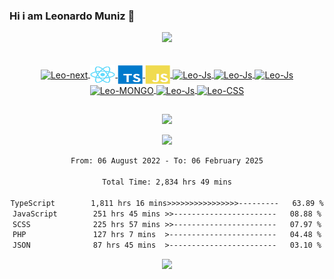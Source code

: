### Hi i am Leonardo Muniz 👋

<div align="center">
  <a href="https://github.com/leomunizq">
<!--   <img height="160em" src="https://github-readme-stats.vercel.app/api?username=leomunizq&show_icons=true&theme=radical&include_all_commits=true&count_private=true"/> -->
  <img height="160em" src="https://github-readme-stats.vercel.app/api/top-langs/?username=leomunizq&layout=compact&langs_count=7&theme=radical"/>
</div>
  <br>
  <div style="display: inline_block" align="center"><br>
    <img align="center" alt="Leo-next" height="30" width="40" src="https://cdn.jsdelivr.net/gh/devicons/devicon/icons/nextjs/nextjs-original.svg" />
    <img align="center" alt="Leo-React" height="30" width="40" src="https://raw.githubusercontent.com/devicons/devicon/master/icons/react/react-original.svg">
     <img align="center" alt="Leo-Ts" height="30" width="40" src="https://raw.githubusercontent.com/devicons/devicon/master/icons/typescript/typescript-plain.svg">
  <img align="center" alt="Leo-Js" height="30" width="40" src="https://raw.githubusercontent.com/devicons/devicon/master/icons/javascript/javascript-plain.svg">
    
  <img align="center" alt="Leo-Js" height="30" width="40"  src="https://cdn.jsdelivr.net/gh/devicons/devicon@latest/icons/go/go-original.svg" />

 
  
<img align="center" alt="Leo-Js" height="30" width="40" src="https://cdn.jsdelivr.net/gh/devicons/devicon@latest/icons/tailwindcss/tailwindcss-original.svg" />

<img align="center" alt="Leo-Js" height="30" width="40" src="https://cdn.jsdelivr.net/gh/devicons/devicon@latest/icons/postgresql/postgresql-plain.svg" />
      <img align="center" alt="Leo-MONGO" height="30" width="40" src="https://cdn.jsdelivr.net/gh/devicons/devicon/icons/mongodb/mongodb-original.svg">
      <img align="center" alt="Leo-Js" height="30" width="40" src="https://cdn.jsdelivr.net/gh/devicons/devicon@latest/icons/docker/docker-plain.svg" />

 <img align="center" alt="Leo-CSS" height="30" width="40" src="https://cdn.jsdelivr.net/gh/devicons/devicon/icons/figma/figma-original.svg">
 
  
  ##
 <div sttyle="display:flex"> 
   <a href="https://www.linkedin.com/in/leomunizq" target="_blank"><img src="https://img.shields.io/badge/-LinkedIn-%230077B5?style=for-the-badge&logo=linkedin&logoColor=white" target="_blank"></a> 
   
 <a href="https://dev.to/leomunizq" target="_blank"><img src="https://img.shields.io/badge/dev.to-0A0A0A?style=for-the-badge&logo=dev.to&logoColor=white" target="_blank"></a> 


  
 <!--START_SECTION:waka-->

```txt
From: 06 August 2022 - To: 06 February 2025

Total Time: 2,834 hrs 49 mins

TypeScript        1,811 hrs 16 mins>>>>>>>>>>>>>>>>---------   63.89 %
JavaScript        251 hrs 45 mins >>-----------------------   08.88 %
SCSS              225 hrs 57 mins >>-----------------------   07.97 %
PHP               127 hrs 7 mins  >------------------------   04.48 %
JSON              87 hrs 45 mins  >------------------------   03.10 %
```

<!--END_SECTION:waka-->


 
</div>


![](https://komarev.com/ghpvc/?username=leomunizq&label=Views)
